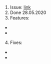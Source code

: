 1. Issue: [link](https://github.com/)
2. Done 28.05.2020
3. Features: 
  - 
  - 
4. Fixes:
  - 
  - 